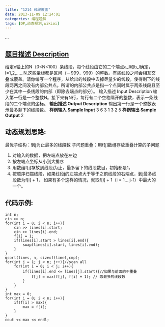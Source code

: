 ```yaml
---
title: "1214 线段覆盖"
date: 2013-11-09 12:24:01
categories: 编程题解
tags: [DP,动态规划,wikioi]
---
```

...
<!-- more -->
## [题目描述 Description](http://www.wikioi.com/problem/1214/)
给定x轴上的N（0<N<100）条线段，每个线段由它的二个端点a_I和b_I确定，I=1,2,……N.这些坐标都是区间（－999，999）的整数。有些线段之间会相互交叠或覆盖。请你编写一个程序，从给出的线段中去掉尽量少的线段，使得剩下的线段两两之间没有内部公共点。所谓的内部公共点是指一个点同时属于两条线段且至少在其中一条线段的内部（即除去端点的部分）。
输入描述 Input Description
输入第一行是一个整数N。接下来有N行，每行有二个空格隔开的整数，表示一条线段的二个端点的坐标。
**输出描述 Output Description**
输出第一行是一个整数表示最多剩下的线段数。
**样例输入 Sample Input**
3
6 3
1 3
2 5
**样例输出 Sample Output**
2

## 动态规划思路:
最优子结构：到j为止最多的线段数
子问题重叠：用f[j]数组存放重叠计算的子问题
1. 对输入的数据，把左端点放在左边
2. 按左端点坐标从小到大排序
3. 用数组f[j]存放到线段j为止，最多留下的线段数目，初始都是1。
4. 按顺序扫描线段，如果线段j的左端点大于等于之前线段的右端点，到j最多线段数为f[i] + 1， 如果有多个这样的情况，就取f[i] + 1（i = 1....j-1）中最大的一个。

## 代码示例:

    
    int n;
    cin >> n;
    for(int i = 0; i < n; i++){
        cin >> lines[i].start;
        cin >> lines[i].end;
        f[i] = 1;
        if(lines[i].start > lines[i].end){
            swap(lines[i].start, lines[i].end);
        }
    }
    qsort(lines, n, sizeof(line),cmp);
    for(int j = 1; j < n; j++){//scan all
        for(int i = 0; i < j; i++){ 
            if(lines[i].end <= lines[j].start){//如果与前面的不重叠
                f[j] = max(f[j], f[i] + 1); // 取最多的线段数
            }
        }
    }
    int max = 0;
    for(int i = 0; i < n; i++){
        if(f[i] > max){
            max = f[i];
        }
    }
    cout << max << endl;





